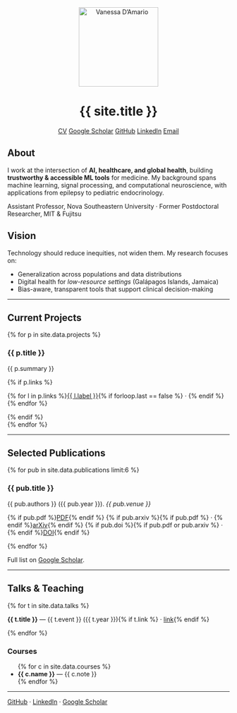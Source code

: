 <div class="hero" style="text-align:center">
  <img src="{{ site.author.avatar | relative_url }}" alt="Vanessa D’Amario" width="180">
  <h1>{{ site.title }}</h1>
  <div class="links">
    <a href="{{ site.profile_links.cv | relative_url }}" class="button">CV</a>
    <a href="{{ site.profile_links.scholar }}" target="_blank">Google Scholar</a>
    <a href="{{ site.profile_links.github }}" target="_blank">GitHub</a>
    <a href="{{ site.profile_links.linkedin }}" target="_blank">LinkedIn</a>
    <a href="{{ site.profile_links.email }}">Email</a>
  </div>
</div>

<div class="section">
  <h2>About</h2>
  <p>
    I work at the intersection of <strong>AI, healthcare, and global health</strong>, building
    <strong>trustworthy & accessible ML tools</strong> for medicine. My background spans
    machine learning, signal processing, and computational neuroscience, with applications
    from epilepsy to pediatric endocrinology.
  </p>
  <p class="small">
    Assistant Professor, Nova Southeastern University · Former Postdoctoral Researcher, MIT & Fujitsu
  </p>
</div>

<div class="section">
  <h2>Vision</h2>
  <p>
    Technology should reduce inequities, not widen them. My research focuses on:
  </p>
  <ul>
    <li>Generalization across populations and data distributions</li>
    <li>Digital health for <em>low-resource settings</em> (Galápagos Islands, Jamaica)</li>
    <li>Bias-aware, transparent tools that support clinical decision-making</li>
  </ul>
</div>

<hr class="soft"/>

<div class="section">
  <h2>Current Projects</h2>
  {% for p in site.data.projects %}
    <div class="card">
      <h3>{{ p.title }}</h3>
      <p>{{ p.summary }}</p>
      {% if p.links %}
      <p class="small">
        {% for l in p.links %}<a href="{{ l.url }}" target="_blank">{{ l.label }}</a>{% if forloop.last == false %} · {% endif %}{% endfor %}
      </p>
      {% endif %}
    </div>
  {% endfor %}
</div>

<hr class="soft"/>

<div class="section">
  <h2>Selected Publications</h2>
  {% for pub in site.data.publications limit:6 %}
    <div class="card">
      <h3>{{ pub.title }}</h3>
      <p class="small">{{ pub.authors }} ({{ pub.year }}). <em>{{ pub.venue }}</em></p>
      <p class="small">
        {% if pub.pdf %}<a href="{{ pub.pdf }}" target="_blank">PDF</a>{% endif %}
        {% if pub.arxiv %}{% if pub.pdf %} · {% endif %}<a href="{{ pub.arxiv }}" target="_blank">arXiv</a>{% endif %}
        {% if pub.doi %}{% if pub.pdf or pub.arxiv %} · {% endif %}<a href="{{ pub.doi }}" target="_blank">DOI</a>{% endif %}
      </p>
    </div>
  {% endfor %}
  <p class="small">Full list on <a href="{{ site.profile_links.scholar }}" target="_blank">Google Scholar</a>.</p>
</div>

<hr class="soft"/>

<div class="section">
  <h2>Talks & Teaching</h2>
  <div class="card">
    {% for t in site.data.talks %}
      <p><strong>{{ t.title }}</strong> — {{ t.event }} ({{ t.year }}){% if t.link %} · <a href="{{ t.link }}" target="_blank">link</a>{% endif %}</p>
    {% endfor %}
  </div>
  <div class="card">
    <h3>Courses</h3>
    <ul>
      {% for c in site.data.courses %}
        <li><strong>{{ c.name }}</strong> — {{ c.note }}</li>
      {% endfor %}
    </ul>
  </div>
</div>

<hr class="soft"/>

<div class="section footer-links">
  <a href="{{ site.profile_links.github }}" target="_blank">GitHub</a>
  ·
  <a href="{{ site.profile_links.linkedin }}" target="_blank">LinkedIn</a>
  ·
  <a href="{{ site.profile_links.scholar }}" target="_blank">Google Scholar</a>
</div>

